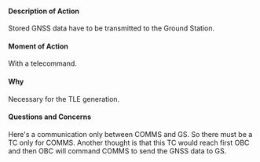 #### Description of Action
Stored GNSS data have to be transmitted to the Ground Station.
#### Moment of Action
With a telecommand.
#### Why
Necessary for the TLE generation.
#### Questions and Concerns 
Here's a communication only between COMMS and GS. So there must be a TC only for COMMS. Another thought is that this TC would reach first OBC and then OBC will command COMMS to send the GNSS data to GS.